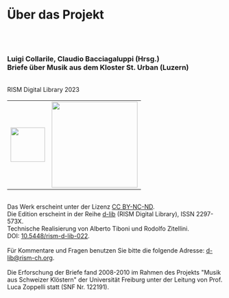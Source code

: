 # Über das Projekt
<br/>
<br/>

### Luigi Collarile, Claudio Bacciagaluppi (Hrsg.) <br/> Briefe über Musik aus dem Kloster St. Urban (Luzern) <br/>

<br/>
RISM Digital Library 2023
<br/>
<br/>
  
<div>
	<table border="0" cellspacing="35px" style="margin: 0 auto;text-align:center"><tbody><tr><td align="center">
			<a href="http://www.rism-ch.org" target="_blank"><img src="//raw.githubusercontent.com/tibonilab/inventari-di-napoli/main/static/logo-RISM-large-ch.png" width="80px" border="0"></a>
		</td><td align="center">
			<a href="http://www.snf.ch/it" target="_blank"><img src="//raw.githubusercontent.com/tibonilab/inventari-di-napoli/main/static/SNF_RGB_I_POS.png" width="200px" border="0"></a>
		</td></tr></tbody></table>
</div>
  
<br/>

Das Werk erscheint unter der Lizenz [CC BY-NC-ND](http://creativecommons.org/licenses/by-nc-nd/4.0/deed.it).<br/> 
Die Edition erscheint in der Reihe [d-lib](https://rism.digital/publications/d-lib.html) (RISM Digital Library), ISSN 2297-573X.<br/> 
Technische Realisierung von Alberto Tiboni und Rodolfo Zitellini.<br/> 
DOI: [10.5448/rism-d-lib-022](https://dx.doi.org/10.5448/rism-d-lib-022).<br/>
<br/>
Für Kommentare und Fragen benutzen Sie bitte die folgende Adresse: [d-lib\@rism-ch.org](mailto:d-lib@rism-ch.org).<br/>
<br/>
Die Erforschung der Briefe fand 2008-2010 im Rahmen des Projekts "Musik aus Schweizer Klöstern" der Universität Freiburg unter der Leitung von Prof. Luca Zoppelli statt (SNF Nr. 122191).<br/>

<br/>

